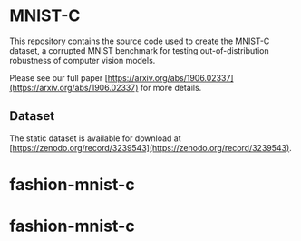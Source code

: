 # MNIST-C

This repository contains the source code used to create the MNIST-C dataset, a
corrupted MNIST benchmark for testing out-of-distribution robustness of computer
vision models.

Please see our full paper [https://arxiv.org/abs/1906.02337](https://arxiv.org/abs/1906.02337) for more details.

## Dataset

The static dataset is available for download at [https://zenodo.org/record/3239543](https://zenodo.org/record/3239543).
# fashion-mnist-c
# fashion-mnist-c
